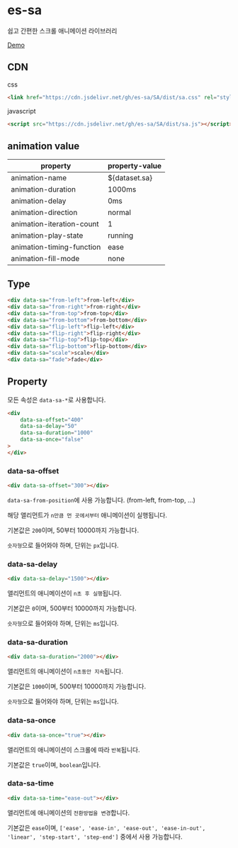 # es-sa

쉽고 간편한 스크롤 애니메이션 라이브러리

[Demo](https://es-sa.github.io/)

## CDN
css
```html
<link href="https://cdn.jsdelivr.net/gh/es-sa/SA/dist/sa.css" rel="stylesheet">
```

javascript
```html
<script src="https://cdn.jsdelivr.net/gh/es-sa/SA/dist/sa.js"></script>   
```

## animation value   
|property|property-value|
|-|-|
|animation-name|${dataset.sa}|
|animation-duration|1000ms|
|animation-delay|0ms|
|animation-direction|normal|
|animation-iteration-count|1|
|animation-play-state|running|
|animation-timing-function|ease|
|animation-fill-mode|none|


## Type
```html
<div data-sa="from-left">from-left</div>
<div data-sa="from-right">from-right</div>
<div data-sa="from-top">from-top</div>
<div data-sa="from-bottom">from-bottom</div>
<div data-sa="flip-left">flip-left</div>
<div data-sa="flip-right">flip-right</div>
<div data-sa="flip-top">flip-top</div>
<div data-sa="flip-bottom">flip-bottom</div>
<div data-sa="scale">scale</div>
<div data-sa="fade">fade</div>
```

## Property

모든 속성은 `data-sa-*`로 사용합니다.

```html
<div
    data-sa-offset="400"
    data-sa-delay="50"
    data-sa-duration="1000"
    data-sa-once="false"
>
</div>
```

### data-sa-offset
```html
<div data-sa-offset="300"></div>
```
`data-sa-from-position`에 사용 가능합니다. (from-left, from-top, ...)

해당 앨리먼트가 `n만큼 먼 곳에서부터` 애니메이션이 실행됩니다.

기본값은 `200`이며, 50부터 10000까지 가능합니다.

`숫자형`으로 들어와야 하며, 단위는 `px`입니다.

### data-sa-delay
```html
<div data-sa-delay="1500"></div>
```

앨리먼트의 애니메이션이 `n초 후 실행`됩니다.

기본값은 `0`이며, 500부터 10000까지 가능합니다.

`숫자형`으로 들어와야 하며, 단위는 `ms`입니다.

### data-sa-duration
```html
<div data-sa-duration="2000"></div>
```
앨리먼트의 애니메이션이 `n초동안 지속`됩니다.

기본값은 `1000`이며, 500부터 10000까지 가능합니다.

`숫자형`으로 들어와야 하며, 단위는 `ms`입니다.

### data-sa-once
```html
<div data-sa-once="true"></div>
```
앨리먼트의 애니메이션이 스크롤에 따라 `반복`됩니다.

기본값은 `true`이며, `boolean`입니다.

### data-sa-time
```html
<div data-sa-time="ease-out"></div>
```
앨리먼트에 애니메이션의 `전환방법을 변경`합니다.

기본값은 `ease`이며, `['ease', 'ease-in', 'ease-out', 'ease-in-out', 'linear', 'step-start', 'step-end']` 중에서 사용 가능합니다.


